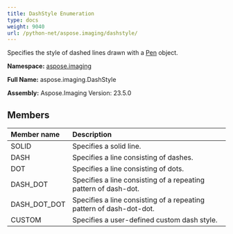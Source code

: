 ```yaml
---
title: DashStyle Enumeration
type: docs
weight: 9040
url: /python-net/aspose.imaging/dashstyle/
---
```


Specifies the style of dashed lines drawn with a [Pen](/imaging/python-net/aspose.imaging/pen/) object.

**Namespace:** [aspose.imaging](/imaging/python-net/aspose.imaging/)

**Full Name:** aspose.imaging.DashStyle

**Assembly:**  Aspose.Imaging Version: 23.5.0

## **Members**
|**Member name**|**Description**|
| :- | :- |
|SOLID|Specifies a solid line.|
|DASH|Specifies a line consisting of dashes.|
|DOT|Specifies a line consisting of dots.|
|DASH_DOT|Specifies a line consisting of a repeating pattern of dash-dot.|
|DASH_DOT_DOT|Specifies a line consisting of a repeating pattern of dash-dot-dot.|
|CUSTOM|Specifies a user-defined custom dash style.|
